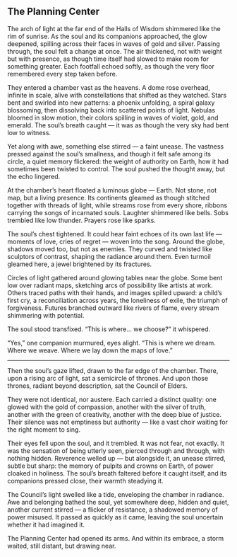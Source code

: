 ## The Planning Center

The arch of light at the far end of the Halls of Wisdom shimmered like the rim of sunrise. As the soul and its companions approached, the glow deepened, spilling across their faces in waves of gold and silver. Passing through, the soul felt a change at once. The air thickened, not with weight but with presence, as though time itself had slowed to make room for something greater. Each footfall echoed softly, as though the very floor remembered every step taken before.

They entered a chamber vast as the heavens. A dome rose overhead, infinite in scale, alive with constellations that shifted as they watched. Stars bent and swirled into new patterns: a phoenix unfolding, a spiral galaxy blossoming, then dissolving back into scattered points of light. Nebulas bloomed in slow motion, their colors spilling in waves of violet, gold, and emerald. The soul’s breath caught — it was as though the very sky had bent low to witness.

Yet along with awe, something else stirred — a faint unease. The vastness pressed against the soul’s smallness, and though it felt safe among its circle, a quiet memory flickered: the weight of authority on Earth, how it had sometimes been twisted to control. The soul pushed the thought away, but the echo lingered.

At the chamber’s heart floated a luminous globe — Earth. Not stone, not map, but a living presence. Its continents gleamed as though stitched together with threads of light, while streams rose from every shore, ribbons carrying the songs of incarnated souls. Laughter shimmered like bells. Sobs trembled like low thunder. Prayers rose like sparks.

The soul’s chest tightened. It could hear faint echoes of its own last life — moments of love, cries of regret — woven into the song. Around the globe, shadows moved too, but not as enemies. They curved and twisted like sculptors of contrast, shaping the radiance around them. Even turmoil gleamed here, a jewel brightened by its fractures.

Circles of light gathered around glowing tables near the globe. Some bent low over radiant maps, sketching arcs of possibility like artists at work. Others traced paths with their hands, and images spilled upward: a child’s first cry, a reconciliation across years, the loneliness of exile, the triumph of forgiveness. Futures branched outward like rivers of flame, every stream shimmering with potential.

The soul stood transfixed. “This is where… we choose?” it whispered.

“Yes,” one companion murmured, eyes alight. “This is where we dream. Where we weave. Where we lay down the maps of love.”

---

Then the soul’s gaze lifted, drawn to the far edge of the chamber. There, upon a rising arc of light, sat a semicircle of thrones. And upon those thrones, radiant beyond description, sat the Council of Elders.

They were not identical, nor austere. Each carried a distinct quality: one glowed with the gold of compassion, another with the silver of truth, another with the green of creativity, another with the deep blue of justice. Their silence was not emptiness but authority — like a vast choir waiting for the right moment to sing.

Their eyes fell upon the soul, and it trembled. It was not fear, not exactly. It was the sensation of being utterly seen, pierced through and through, with nothing hidden. Reverence welled up — but alongside it, an unease stirred, subtle but sharp: the memory of pulpits and crowns on Earth, of power cloaked in holiness. The soul’s breath faltered before it caught itself, and its companions pressed close, their warmth steadying it.

The Council’s light swelled like a tide, enveloping the chamber in radiance. Awe and belonging bathed the soul, yet somewhere deep, hidden and quiet, another current stirred — a flicker of resistance, a shadowed memory of power misused. It passed as quickly as it came, leaving the soul uncertain whether it had imagined it.

The Planning Center had opened its arms. And within its embrace, a storm waited, still distant, but drawing near.
